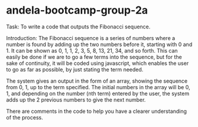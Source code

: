 # andela-bootcamp-group-2a
Task: To write a code that outputs the Fibonacci sequence.

Introduction: The Fibonacci sequence is a series of numbers where a number is found by adding up the two numbers before it, starting with 0 and 1. It can be shown as 0, 1, 1, 2, 3, 5, 8, 13, 21, 34, and so forth. This can easily be done if we are to go a few terms into the sequence, but for the sake of continuity, it will be coded using javascript, which enables the user to go as far as possible, by just stating the term needed.

The system gives an output in the form of an array, showing the sequence from 0, 1, up to the term specified. The initial numbers in the array will be 0, 1, and depending on the number (nth term) entered by the user, the system adds up the 2 previous numbers to give the next number.

There are comments in the code to help you have a clearer understanding of the process.

